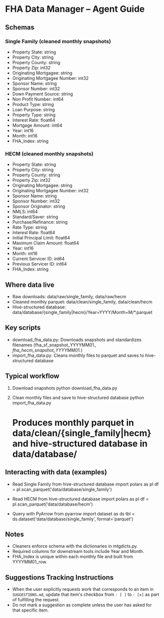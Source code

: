 # FHA Data Manager – Agent Guide

## Schemas

### Single Family (cleaned monthly snapshots)
- Property State: string
- Property City: string
- Property County: string
- Property Zip: int32
- Originating Mortgagee: string
- Originating Mortgagee Number: int32
- Sponsor Name: string
- Sponsor Number: int32
- Down Payment Source: string
- Non Profit Number: int64
- Product Type: string
- Loan Purpose: string
- Property Type: string
- Interest Rate: float64
- Mortgage Amount: int64
- Year: int16
- Month: int16
- FHA_Index: string

### HECM (cleaned monthly snapshots)
- Property State: string
- Property City: string
- Property County: string
- Property Zip: int32
- Originating Mortgagee: string
- Originating Mortgagee Number: int32
- Sponsor Name: string
- Sponsor Number: int32
- Sponsor Originator: string
- NMLS: int64
- Standard/Saver: string
- Purchase/Refinance: string
- Rate Type: string
- Interest Rate: float64
- Initial Principal Limit: float64
- Maximum Claim Amount: float64
- Year: int16
- Month: int16
- Current Servicer ID: int64
- Previous Servicer ID: int64
- FHA_Index: string

## Where data live
- Raw downloads: data/raw/single_family, data/raw/hecm
- Cleaned monthly parquet: data/clean/single_family, data/clean/hecm
- Hive-structured database: data/database/{single_family|hecm}/Year=YYYY/Month=M/*.parquet

## Key scripts
- download_fha_data.py: Downloads snapshots and standardizes filenames (fha_sf_snapshot_YYYYMM01.*, fha_hecm_snapshot_YYYYMM01.*)
- import_fha_data.py: Cleans monthly files to parquet and saves to hive-structured database

## Typical workflow
1) Download snapshots
   python download_fha_data.py

2) Clean monthly files and save to hive-structured database
   python import_fha_data.py
   # Produces monthly parquet in data/clean/{single_family|hecm} and hive-structured database in data/database/

## Interacting with data (examples)
- Read Single Family from hive-structured database
   import polars as pl
   df = pl.scan_parquet('data/database/single_family')

- Read HECM from hive-structured database
   import polars as pl
   df = pl.scan_parquet('data/database/hecm')

- Query with PyArrow
   from pyarrow import dataset as ds
   tbl = ds.dataset('data/database/single_family', format='parquet')

## Notes
- Cleaners enforce schema with the dictionaries in mtgdicts.py.
- Required columns for downstream tools include Year and Month.
- FHA_Index is unique within each monthly file and built from YYYYMM01_row.


## Suggestions Tracking Instructions
- When the user explicitly requests work that corresponds to an item in `SUGGESTIONS.md`, update that item's checkbox from `- [ ]` to `- [x]` as part of fulfilling the request.
- Do not mark a suggestion as complete unless the user has asked for that specific item.
